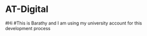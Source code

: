 # AT-Digital
#Hi 
#This is Barathy and I am using my university account for this development process

